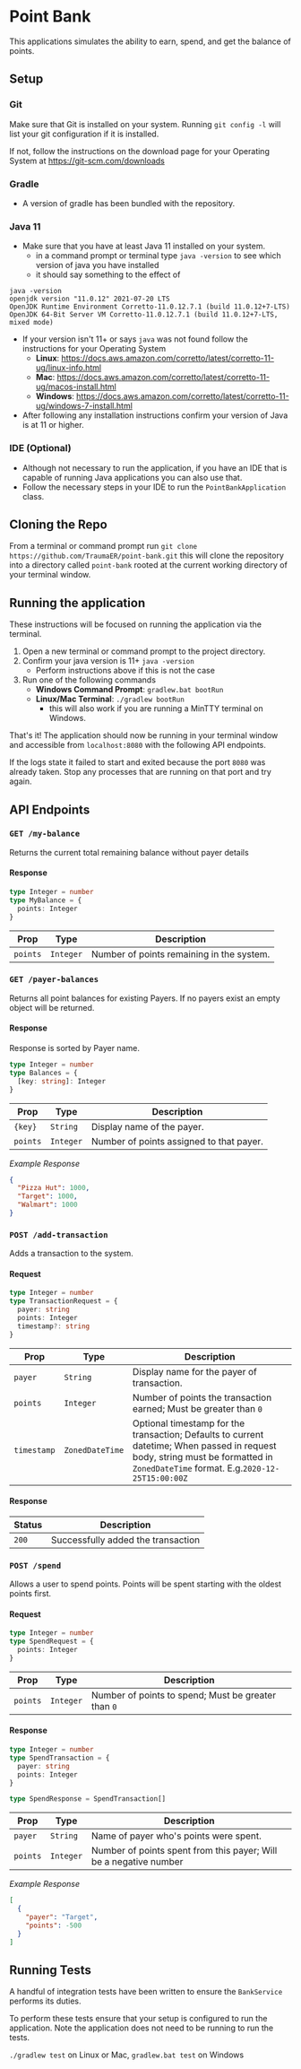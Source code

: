 # Point Bank

This applications simulates the ability to earn, spend, and get the balance of points.

## Setup

### Git

Make sure that Git is installed on your system. Running `git config -l` will list your git
configuration if it is installed.

If not, follow the instructions on the download page for your Operating System
at https://git-scm.com/downloads

### Gradle

* A version of gradle has been bundled with the repository.

### Java 11

* Make sure that you have at least Java 11 installed on your system.
    * in a command prompt or terminal type `java -version` to see which version of java you have
      installed
    * it should say something to the effect of

```
java -version
openjdk version "11.0.12" 2021-07-20 LTS
OpenJDK Runtime Environment Corretto-11.0.12.7.1 (build 11.0.12+7-LTS)
OpenJDK 64-Bit Server VM Corretto-11.0.12.7.1 (build 11.0.12+7-LTS, mixed mode)
```

* If your version isn't 11+ or says `java` was not found follow the instructions for your Operating
  System
    * **Linux**: https://docs.aws.amazon.com/corretto/latest/corretto-11-ug/linux-info.html
    * **Mac**: https://docs.aws.amazon.com/corretto/latest/corretto-11-ug/macos-install.html
    * **Windows**: https://docs.aws.amazon.com/corretto/latest/corretto-11-ug/windows-7-install.html
* After following any installation instructions confirm your version of Java is at 11 or higher.

### IDE (Optional)

* Although not necessary to run the application, if you have an IDE that is capable of running Java
  applications you can also use that.
* Follow the necessary steps in your IDE to run the `PointBankApplication` class.

## Cloning the Repo

From a terminal or command prompt run `git clone https://github.com/TraumaER/point-bank.git` this
will clone the repository into a directory called `point-bank` rooted at the current working
directory of your terminal window.

## Running the application

These instructions will be focused on running the application via the terminal.

1. Open a new terminal or command prompt to the project directory.
2. Confirm your java version is 11+ `java -version`
    * Perform instructions above if this is not the case
3. Run one of the following commands
    * **Windows Command Prompt**: `gradlew.bat bootRun`
    * **Linux/Mac Terminal**: `./gradlew bootRun`
        * this will also work if you are running a MinTTY terminal on Windows.

That's it! The application should now be running in your terminal window and accessible
from `localhost:8080` with the following API endpoints.

If the logs state it failed to start and exited because the port `8080` was already taken. Stop any
processes that are running on that port and try again.

## API Endpoints

### `GET /my-balance`

Returns the current total remaining balance without payer details

#### Response

```typescript
type Integer = number
type MyBalance = {
  points: Integer
}
```

| Prop | Type | Description |
| ---- | ---- | ----------- |
| `points` | `Integer` | Number of points remaining in the system. |

### `GET /payer-balances`

Returns all point balances for existing Payers. If no payers exist an empty object will be returned.

#### Response

Response is sorted by Payer name.

```typescript
type Integer = number
type Balances = {
  [key: string]: Integer
}
```

| Prop | Type | Description |
| ---- | ---- | ----------- |
| `{key}` | `String` | Display name of the payer. |
| `points` | `Integer` | Number of points assigned to that payer. |

_Example Response_

```json
{
  "Pizza Hut": 1000,
  "Target": 1000,
  "Walmart": 1000
}
```

### `POST /add-transaction`

Adds a transaction to the system.

#### Request

```typescript
type Integer = number
type TransactionRequest = {
  payer: string
  points: Integer
  timestamp?: string
}
```

| Prop | Type | Description |
| ---- | ---- | ----------- |
| `payer` | `String` | Display name for the payer of transaction. |
| `points` | `Integer` | Number of points the transaction earned; Must be greater than `0` |
| `timestamp` | `ZonedDateTime` | Optional timestamp for the transaction; Defaults to current datetime; When passed in request body, string must be formatted in `ZonedDateTime` format. E.g.`2020-12-25T15:00:00Z` |

#### Response

| Status | Description |
| ------ | ----------- |
| `200`  | Successfully added the transaction |

### `POST /spend`

Allows a user to spend points. Points will be spent starting with the oldest points first.

#### Request

```typescript
type Integer = number
type SpendRequest = {
  points: Integer
}
```

| Prop | Type | Description |
| ---- | ---- | ----------- |
| `points` | `Integer` | Number of points to spend; Must be greater than `0` |

#### Response

```typescript
type Integer = number
type SpendTransaction = {
  payer: string
  points: Integer
}

type SpendResponse = SpendTransaction[]
```

| Prop | Type | Description |
| ---- | ---- | ----------- |
| `payer` | `String` | Name of payer who's points were spent. |
| `points` | `Integer` | Number of points spent from this payer; Will be a negative number |

_Example Response_

```json
[
  {
    "payer": "Target",
    "points": -500
  }
]
```

## Running Tests

A handful of integration tests have been written to ensure the `BankService` performs its duties.

To perform these tests ensure that your setup is configured to run the application. Note the
application does not need to be running to run the tests.

`./gradlew test` on Linux or Mac, `gradlew.bat test` on Windows